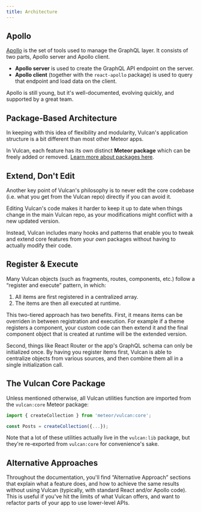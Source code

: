```yaml
---
title: Architecture
---
```


## Apollo

[Apollo](http://apollostack.com) is the set of tools used to manage the GraphQL layer. It consists of two parts, Apollo server and Apollo client. 

- **Apollo server** is used to create the GraphQL API endpoint on the server.
- **Apollo client** (together with the `react-apollo` package) is used to query that endpoint and load data on the client. 

Apollo is still young, but it's well-documented, evolving quickly, and supported by a great team. 

## Package-Based Architecture

In keeping with this idea of flexibility and modularity, Vulcan's application structure is a bit different than most other Meteor apps. 

In Vulcan, each feature has its own distinct **Meteor package** which can be freely added or removed. [Learn more about packages here](packages.html).

## Extend, Don't Edit

Another key point of Vulcan's philosophy is to never edit the core codebase (i.e. what you get from the Vulcan repo) directly if you can avoid it. 

Editing Vulcan's code makes it harder to keep it up to date when things change in the main Vulcan repo, as your modifications might conflict with a new updated version. 

Instead, Vulcan includes many hooks and patterns that enable you to tweak and extend core features from your *own* packages without having to actually modify their code. 

## Register & Execute

Many Vulcan objects (such as fragments, routes, components, etc.) follow a “register and execute” pattern, in which:

1. All items are first registered in a centralized array.
2. The items are then all executed at runtime. 

This two-tiered approach has two benefits. First, it means items can be overriden in between registration and execution. For example if a theme registers a component, your custom code can then extend it and the final component object that is created at runtime will be the extended version.

Second, things like React Router or the app's GraphQL schema can only be initialized once. By having you register items first, Vulcan is able to centralize objects from various sources, and then combine them all in a single initialization call. 

## The Vulcan Core Package

Unless mentioned otherwise, all Vulcan utilities function are imported from the `vulcan:core` Meteor package:

```js
import { createCollection } from 'meteor/vulcan:core';

const Posts = createCollection({...});
```

Note that a lot of these utilities actually live in the `vulcan:lib` package, but they're re-exported from `vulcan:core` for convenience's sake. 

## Alternative Approaches

Throughout the documentation, you'll find “Alternative Approach” sections that explain what a feature does, and how to achieve the same results without using Vulcan (typically, with standard React and/or Apollo code). This is useful if you've hit the limits of what Vulcan offers, and want to refactor parts of your app to use lower-level APIs. 